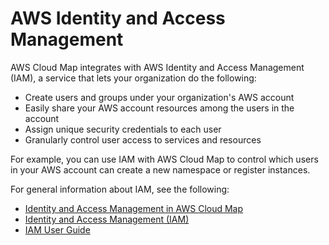 # AWS Identity and Access Management<a name="IAMRoute53"></a>

AWS Cloud Map integrates with AWS Identity and Access Management \(IAM\), a service that lets your organization do the following:
+ Create users and groups under your organization's AWS account
+ Easily share your AWS account resources among the users in the account
+ Assign unique security credentials to each user
+ Granularly control user access to services and resources

For example, you can use IAM with AWS Cloud Map to control which users in your AWS account can create a new namespace or register instances\.

For general information about IAM, see the following:
+ [Identity and Access Management in AWS Cloud Map](auth-and-access-control.md)
+ [Identity and Access Management \(IAM\)](https://aws.amazon.com/iam/)
+ [IAM User Guide](https://docs.aws.amazon.com/IAM/latest/UserGuide/)